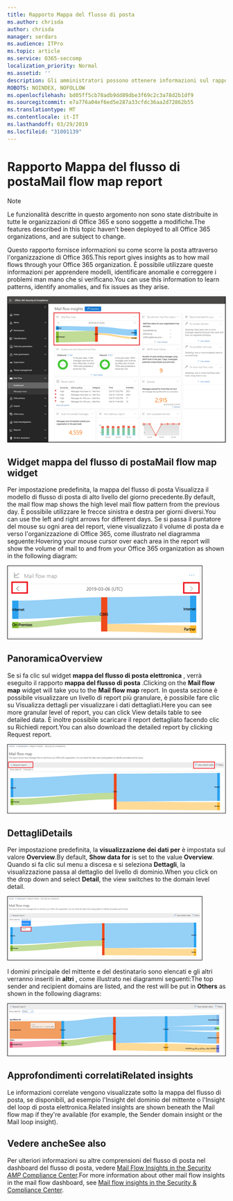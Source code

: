 ```yaml
---
title: Rapporto Mappa del flusso di posta
ms.author: chrisda
author: chrisda
manager: serdars
ms.audience: ITPro
ms.topic: article
ms.service: O365-seccomp
localization_priority: Normal
ms.assetid: ''
description: Gli amministratori possono ottenere informazioni sul rapporto della mappa del flusso di posta nel dashboard del flusso di posta nel centro sicurezza & Compliance.
ROBOTS: NOINDEX, NOFOLLOW
ms.openlocfilehash: bd05ff5cb78adb9dd89dbe3f69c2c3a78d2b1df9
ms.sourcegitcommit: e7a776a04ef6ed5e287a33cfdc36aa2d72862b55
ms.translationtype: MT
ms.contentlocale: it-IT
ms.lasthandoff: 03/29/2019
ms.locfileid: "31001139"
---
```

# <a name="mail-flow-map-report"></a><span data-ttu-id="0ed05-103">Rapporto Mappa del flusso di posta</span><span class="sxs-lookup"><span data-stu-id="0ed05-103">Mail flow map report</span></span>

> [!NOTE]
> <span data-ttu-id="0ed05-104">Le funzionalità descritte in questo argomento non sono state distribuite in tutte le organizzazioni di Office 365 e sono soggette a modifiche.</span><span class="sxs-lookup"><span data-stu-id="0ed05-104">The features described in this topic haven't been deployed to all Office 365 organizations, and are subject to change.</span></span>

<span data-ttu-id="0ed05-105">Questo rapporto fornisce informazioni su come scorre la posta attraverso l'organizzazione di Office 365.</span><span class="sxs-lookup"><span data-stu-id="0ed05-105">This report gives insights as to how mail flows through your Office 365 organization.</span></span> <span data-ttu-id="0ed05-106">È possibile utilizzare queste informazioni per apprendere modelli, identificare anomalie e correggere i problemi man mano che si verificano.</span><span class="sxs-lookup"><span data-stu-id="0ed05-106">You can use this information to learn patterns, identify anomalies, and fix issues as they arise.</span></span>

![Il rapporto Mappa del flusso di posta nel dashboard del flusso di posta nel centro sicurezza & Compliance](media/mail-flow-map-selected.png)

## <a name="mail-flow-map-widget"></a><span data-ttu-id="0ed05-108">Widget mappa del flusso di posta</span><span class="sxs-lookup"><span data-stu-id="0ed05-108">Mail flow map widget</span></span>

<span data-ttu-id="0ed05-109">Per impostazione predefinita, la mappa del flusso di posta Visualizza il modello di flusso di posta di alto livello del giorno precedente.</span><span class="sxs-lookup"><span data-stu-id="0ed05-109">By default, the mail flow map shows the high level mail flow pattern from the previous day.</span></span> <span data-ttu-id="0ed05-110">È possibile utilizzare le frecce sinistra e destra per giorni diversi.</span><span class="sxs-lookup"><span data-stu-id="0ed05-110">You can use the left and right arrows for different days.</span></span> <span data-ttu-id="0ed05-111">Se si passa il puntatore del mouse su ogni area del report, viene visualizzato il volume di posta da e verso l'organizzazione di Office 365, come illustrato nel diagramma seguente:</span><span class="sxs-lookup"><span data-stu-id="0ed05-111">Hovering your mouse cursor over each area in the report will show the volume of mail to and from your Office 365 organization as shown in the following diagram:</span></span>

![Frecce a destra e a sinistra nel widget mappa del flusso di posta](media/mail-flow-map-widget.png)

## <a name="overview"></a><span data-ttu-id="0ed05-113">Panoramica</span><span class="sxs-lookup"><span data-stu-id="0ed05-113">Overview</span></span>

<span data-ttu-id="0ed05-114">Se si fa clic sul widget **mappa del flusso di posta elettronica** , verrà eseguito il rapporto **mappa del flusso di posta** .</span><span class="sxs-lookup"><span data-stu-id="0ed05-114">Clicking on the **Mail flow map** widget will take you to the **Mail flow map** report.</span></span> <span data-ttu-id="0ed05-115">In questa sezione è possibile visualizzare un livello di report più granulare, è possibile fare clic su Visualizza dettagli per visualizzare i dati dettagliati.</span><span class="sxs-lookup"><span data-stu-id="0ed05-115">Here you can see more granular level of report, you can click View details table to see detailed data.</span></span> <span data-ttu-id="0ed05-116">È inoltre possibile scaricare il report dettagliato facendo clic su Richiedi report.</span><span class="sxs-lookup"><span data-stu-id="0ed05-116">You can also download the detailed report by clicking Request report.</span></span>

![Visualizzazione panoramica nel rapporto Mappa del flusso di posta](media/mail-flow-map-overview.png)

## <a name="details"></a><span data-ttu-id="0ed05-118">Dettagli</span><span class="sxs-lookup"><span data-stu-id="0ed05-118">Details</span></span>

<span data-ttu-id="0ed05-119">Per impostazione predefinita, la **visualizzazione dei dati per** è impostata sul valore **Overview**.</span><span class="sxs-lookup"><span data-stu-id="0ed05-119">By default, **Show data for** is set to the value **Overview**.</span></span> <span data-ttu-id="0ed05-120">Quando si fa clic sul menu a discesa e si seleziona **Dettagli**, la visualizzazione passa al dettaglio del livello di dominio.</span><span class="sxs-lookup"><span data-stu-id="0ed05-120">When you click on the drop down and select **Detail**, the view switches to the domain level detail.</span></span>

![Selezionare dettaglio in Mostra dati per in visualizzazione panoramica nel rapporto Mappa flusso di posta](media/mail-flow-map-select-detail.png)

<span data-ttu-id="0ed05-122">I domini principale del mittente e del destinatario sono elencati e gli altri verranno inseriti in **altri** , come illustrato nei diagrammi seguenti:</span><span class="sxs-lookup"><span data-stu-id="0ed05-122">The top sender and recipient domains are listed, and the rest will be put in **Others** as shown in the following diagrams:</span></span>

![Visualizzazione dettagli nel rapporto Mappa flusso di posta](media/mail-flow-map-detail.png)

## <a name="related-insights"></a><span data-ttu-id="0ed05-124">Approfondimenti correlati</span><span class="sxs-lookup"><span data-stu-id="0ed05-124">Related insights</span></span>

<span data-ttu-id="0ed05-125">Le informazioni correlate vengono visualizzate sotto la mappa del flusso di posta, se disponibili, ad esempio l'Insight del dominio del mittente o l'Insight del loop di posta elettronica.</span><span class="sxs-lookup"><span data-stu-id="0ed05-125">Related insights are shown beneath the Mail flow map if they're available (for example, the Sender domain insight or the Mail loop insight).</span></span>

## <a name="see-also"></a><span data-ttu-id="0ed05-126">Vedere anche</span><span class="sxs-lookup"><span data-stu-id="0ed05-126">See also</span></span>

<span data-ttu-id="0ed05-127">Per ulteriori informazioni su altre comprensioni del flusso di posta nel dashboard del flusso di posta, vedere [Mail Flow Insights in the Security _AMP_ Compliance Center](mail-flow-insights-v2.md).</span><span class="sxs-lookup"><span data-stu-id="0ed05-127">For more information about other mail flow insights in the mail flow dashboard, see [Mail flow insights in the Security & Compliance Center](mail-flow-insights-v2.md).</span></span>